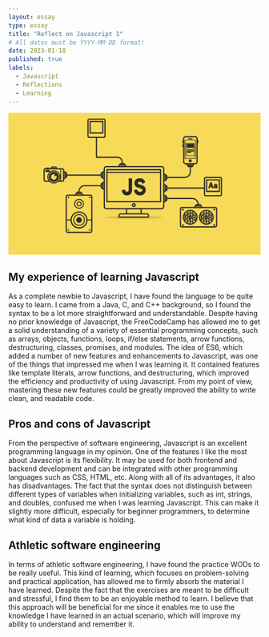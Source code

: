 ```yaml
---
layout: essay
type: essay
title: "Reflect on Javascript 1"
# All dates must be YYYY-MM-DD format!
date: 2023-01-18
published: true
labels:
  - Javascript
  - Reflections
  - Learning
---
```


<img width="1050px" class="rounded float-start pe-4" src="../img/Js.png">


## My experience of learning Javascript

As a complete newbie to Javascript, I have found the language to be quite easy to learn.  I came from a Java, C, and C++ background, so I found the syntax to be a lot more straightforward and understandable. Despite having no prior knowledge of Javascript, the FreeCodeCamp has allowed me to get a solid understanding of a variety of essential programming concepts, such as arrays, objects, functions, loops, if/else statements, arrow functions, destructuring, classes, promises, and modules. The idea of ES6, which added a number of new features and enhancements to Javascript, was one of the things that impressed me when I was learning it. It contained features like template literals, arrow functions, and destructuring, which improved the efficiency and productivity of using Javascript. From my point of view, mastering these new features could be greatly improved the ability to write clean, and readable code.

## Pros and cons of Javascript

From the perspective of software engineering, Javascript is an excellent programming language in my opinion. One of the features I like the most about Javascript is its flexibility. It may be used for both frontend and backend development and can be integrated with other programming languages such as CSS, HTML, etc. Along with all of its advantages, it also has disadvantages. The fact that the syntax does not distinguish between different types of variables when initializing variables, such as int, strings, and doubles, confused me when I was learning Javascript. This can make it slightly more difficult, especially for beginner programmers, to determine what kind of data a variable is holding.

## Athletic software engineering

In terms of athletic software engineering, I have found the practice WODs to be really useful. This kind of learning, which focuses on problem-solving and practical application, has allowed me to firmly absorb the material I have learned. Despite the fact that the exercises are meant to be difficult and stressful, I find them to be an enjoyable method to learn. I believe that this approach will be beneficial for me since it enables me to use the knowledge I have learned in an actual scenario, which will improve my ability to understand and remember it.

